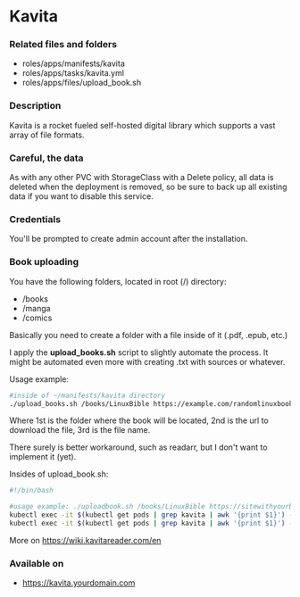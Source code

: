 # Kavita
### Related files and folders
* roles/apps/manifests/kavita
* roles/apps/tasks/kavita.yml
* roles/apps/files/upload_book.sh

### Description
Kavita is a rocket fueled self-hosted digital library which supports a vast array of file formats. 

### Careful, the data
As with any other PVC with StorageClass with a Delete policy, all data is deleted when the deployment is removed, so be sure to back up all existing data if you want to disable this service.

### Credentials
You'll be prompted to create admin account after the installation.

### Book uploading
You have the following folders, located in root (/) directory:

* /books
* /manga
* /comics

Basically you need to create a folder with a file inside of it (.pdf, .epub, etc.)

I apply the **upload_books.sh** script to slightly automate the process. It might be automated even more with creating .txt with sources or whatever.

Usage example:

```bash
#inside of ~/manifests/kavita directory
./upload_books.sh /books/LinuxBible https://example.com/randomlinuxbook.pdf LinuxBible.pdf
```

Where 1st is the folder where the book will be located, 2nd is the url to download the file, 3rd is the file name.

There surely is better workaround, such as readarr, but I don't want to implement it (yet).

Insides of upload_book.sh:
```bash
#!/bin/bash

#usage example: ./uploadbook.sh /books/LinuxBible https://sitewithyourbook.com/ linuxbible.pdf
kubectl exec -it $(kubectl get pods | grep kavita | awk '{print $1}') -- mkdir -p $1;
kubectl exec -it $(kubectl get pods | grep kavita | awk '{print $1}') -- curl $2 -o $1/$3;
```

More on https://wiki.kavitareader.com/en

### Available on
* https://kavita.yourdomain.com
